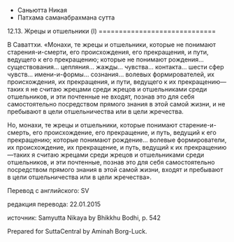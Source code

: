 









* Саньютта Никая
* Патхама саманабрахмана сутта


12\.13\. Жрецы и отшельники \(I\)
\=\=\=\=\=\=\=\=\=\=\=\=\=\=\=\=\=\=\=\=\=\=\=\=\=\=\=\=\=



В Саваттхи\. «Монахи, те жрецы и отшельники, которые не понимают старения\-и\-смерти, его происхождения, его прекращения, и пути, ведущего к его прекращению; которые не понимают рождения… существования… цепляния… жажды… чувства… контакта… шести сфер чувств… имени\-и\-формы… сознания… волевых формирователей, их происхождения, их прекращения, и пути, ведущего к их прекращению—таких я не считаю жрецами среди жрецов и отшельниками среди отшельников, и эти почтенные не входят, познав это для себя самостоятельно посредством прямого знания в этой самой жизни, и не пребывают в цели отшельничества или в цели жречества\.


Но, монахи, те жрецы и отшельники, которые понимают старение\-и\-смерть, его происхождение, его прекращение, и путь, ведущий к его прекращению; которые понимают рождение… волевые формирователи, их происхождение, их прекращение, и путь, ведущий к их прекращению—таких я считаю жрецами среди жрецов и отшельниками среди отшельников, и эти почтенные, познав это для себя самостоятельно посредством прямого знания в этой самой жизни, входят и пребывают в цели отшельничества или в цели жречества»\.



Перевод с английского: SV


редакция перевода: 22\.01\.2015


источник: Samyutta Nikaya by Bhikkhu Bodhi, p\. 542


Prepared for SuttaCentral by Aminah Borg\-Luck\.






